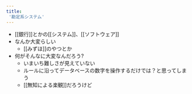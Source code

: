 ```yaml
---
title:
 '勘定系システム'
---
```


- [[銀行]]とかの[[システム]]、[[ソフトウェア]]
- なんか大変らしい
    - [[みずほ]]のやつとか
- 何がそんなに大変なんだろう?
    - いまいち難しさが見えていない
    - ルールに沿ってデータベースの数字を操作するだけでは？と思ってしまう
    - [[無知による楽観]]だろうけど